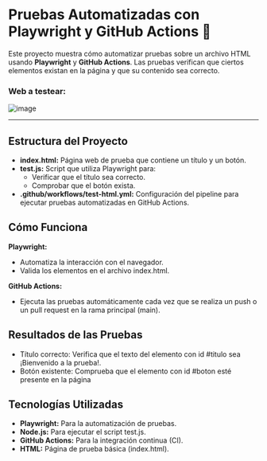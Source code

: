 # Pruebas Automatizadas con Playwright y GitHub Actions 🚀


Este proyecto muestra cómo automatizar pruebas sobre un archivo HTML usando **Playwright** y **GitHub Actions**. Las pruebas verifican que ciertos elementos existan en la página y que su contenido sea correcto.
### Web a testear:
![image](https://github.com/user-attachments/assets/9e39bf54-2aa0-43b5-b4d2-24a0aef4ea2e)

------------
## Estructura del Proyecto

- **index.html:** Página web de prueba que contiene un título y un botón.
- **test.js:** Script que utiliza Playwright para:
   - Verificar que el título sea correcto.
   - Comprobar que el botón exista.
- **.github/workflows/test-html.yml:** Configuración del pipeline para ejecutar pruebas automatizadas en GitHub Actions.

## Cómo Funciona
**Playwright:**
   - Automatiza la interacción con el navegador.
   - Valida los elementos en el archivo index.html.

**GitHub Actions:**
   - Ejecuta las pruebas automáticamente cada vez que se realiza un push o un pull request en la rama principal (main).

## Resultados de las Pruebas
- Título correcto:
Verifica que el texto del elemento con id #titulo sea ¡Bienvenido a la prueba!.
- Botón existente:
Comprueba que el elemento con id #boton esté presente en la página

## Tecnologías Utilizadas
- **Playwright:** Para la automatización de pruebas.
- **Node.js:** Para ejecutar el script test.js.
- **GitHub Actions:** Para la integración continua (CI).
- **HTML:** Página de prueba básica (index.html).
  
